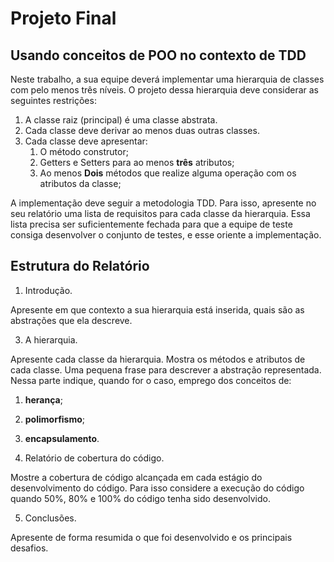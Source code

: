 # Projeto Final

## Usando conceitos de POO no contexto de TDD

Neste trabalho, a sua equipe deverá implementar uma hierarquia de classes com pelo menos três níveis. O 
projeto dessa hierarquia deve considerar as seguintes restrições:
1. A classe raiz (principal) é uma classe abstrata. 
2. Cada classe deve derivar ao menos duas outras classes.
3. Cada classe deve apresentar:
   1. O método construtor;
   2. Getters e Setters para ao menos __três__ atributos;
   3. Ao menos __Dois__ métodos que realize alguma operação com os atributos da classe;

A implementação deve seguir a metodologia TDD. Para isso, apresente no seu relatório
uma lista de requisitos para cada classe da hierarquia. Essa lista precisa ser 
suficientemente fechada para que a equipe de teste consiga desenvolver o conjunto 
de testes, e esse oriente a implementação.

## Estrutura do Relatório

1. Introdução.

Apresente em que contexto a sua hierarquia está inserida, quais são as abstrações que ela
descreve. 

3. A hierarquia. 

Apresente cada classe da hierarquia. Mostra os métodos e atributos de cada classe. Uma pequena frase para 
descrever a abstração representada. Nessa parte indique, quando for o caso, emprego dos conceitos de:
1. __herança__;
2. __polimorfismo__;
3. __encapsulamento__.

4. Relatório de cobertura do código.

Mostre a cobertura de código alcançada em cada estágio do desenvolvimento do código. Para isso
considere a execução do código quando 50%, 80% e 100% do código tenha sido desenvolvido.

5. Conclusões.

Apresente de forma resumida o que foi desenvolvido e os principais desafios.
